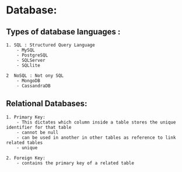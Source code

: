 # Database:

## Types of database languages :

    1. SQL : Structured Query Language
        - MySQL
        - PostgreSQL
        - SQLServer
        - SQLlite

    2  NoSQL : Not ony SQL
        - MongoDB
        - CassandraDB

## Relational Databases:

    1. Primary Key:
        - This dictates which column inside a table stores the unique identifier for that table
        - cannot be null
        - can be used in another in other tables as reference to link related tables
        - unique

    2. Foreign Key: 
        - contains the primary key of a related table